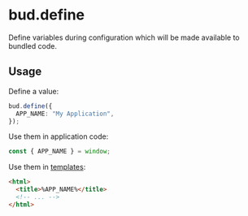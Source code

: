 # bud.define

Define variables during configuration which will be made available to bundled code.

## Usage

Define a value:

```ts
bud.define({
  APP_NAME: "My Application",
});
```

Use them in application code:

```ts
const { APP_NAME } = window;
```

Use them in [templates](docs:config/template):

```html
<html>
  <title>%APP_NAME%</title>
  <!-- ... -->
</html>
```
